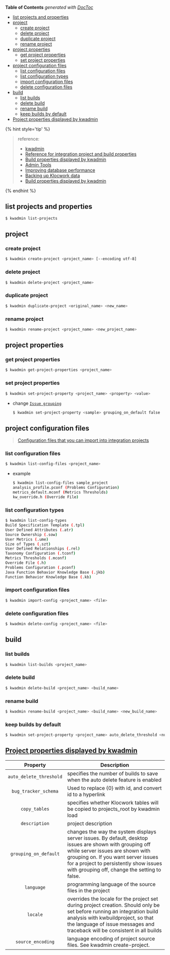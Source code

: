 <!-- START doctoc generated TOC please keep comment here to allow auto update -->
<!-- DON'T EDIT THIS SECTION, INSTEAD RE-RUN doctoc TO UPDATE -->
**Table of Contents**  *generated with [DocToc](https://github.com/thlorenz/doctoc)*

- [list projects and properties](#list-projects-and-properties)
- [project](#project)
  - [create project](#create-project)
  - [delete project](#delete-project)
  - [duplicate project](#duplicate-project)
  - [rename project](#rename-project)
- [project properties](#project-properties)
  - [get project properties](#get-project-properties)
  - [set project properties](#set-project-properties)
- [project configuration files](#project-configuration-files)
  - [list configuration files](#list-configuration-files)
  - [list configuration types](#list-configuration-types)
  - [import configuration files](#import-configuration-files)
  - [delete configuration files](#delete-configuration-files)
- [build](#build)
  - [list builds](#list-builds)
  - [delete build](#delete-build)
  - [rename build](#rename-build)
  - [keep <numbers> builds by default](#keep-numbers-builds-by-default)
- [Project properties displayed by kwadmin](#project-properties-displayed-by-kwadmin)

<!-- END doctoc generated TOC please keep comment here to allow auto update -->


{% hint style='tip' %}
> reference:
> - [kwadmin](https://bullwhip.physio-control.com/documentation/help/reference/kwadmin.htm)
> - [Reference for integration project and build properties](https://docs.roguewave.com/en/klocwork/current/referenceforintegrationprojectandbuildproperties)
> - [Build properties displayed by kwadmin](https://bullwhip.physio-control.com/documentation/help/concepts/buildpropertiesdisplayedbykwadmin.htm)
> - [Admin Tools](https://developer.klocwork.com/products/insight)
> - [Improving database performance](https://bullwhip.physio-control.com/documentation/help/concepts/improvingdatabaseperformance.htm)
> - [Backing up Klocwork data](https://bullwhip.physio-control.com/documentation/help/concepts/backingupklocworkdata.htm)
> - [Build properties displayed by kwadmin](https://bullwhip.physio-control.com/documentation/help/concepts/buildpropertiesdisplayedbykwadmin.htm)

{% endhint %}

## list projects and properties
```bash
$ kwadmin list-projects
```

## project
### create project
```bash
$ kwadmin create-project <project_name> [--encoding utf-8]
```

### delete project
```bash
$ kwadmin delete-project <project_name>
```

### duplicate project
```bash
$ kwadmin duplicate-project <original_name> <new_name>
```

### rename project
```bash
$ kwadmin rename-project <project_name> <new_project_name>
```

## project properties
### get project properties
```bash
$ kwadmin get-project-properties <project_name>
```

### set project properties
```bash
$ kwadmin set-project-property <project_name> <property> <value>
```

- change [`Issue grouping`](https://docs.roguewave.com/en/klocwork/current/issuegrouping)
  ```bash
  $ kwadmin set-project-property <sample> grouping_on_default false
  ```

## project configuration files
> [Configuration files that you can import into integration projects](https://bullwhip.physio-control.com/documentation/help/concepts/managingconfigurationfilesforintegrationprojects.htm#Configurationfilesthatyoucanimportintointegrationprojects)

### list configuration files
```bash
$ kwadmin list-config-files <project_name>
```
- example
  ```bash
  $ kwadmin list-config-files sample_project
  analysis_profile.pconf (Problems Configuration)
  metrics_default.mconf (Metrics Thresholds)
  kw_override.h (Override File)
  ```

### list configuration types
```bash
$ kwadmin list-config-types
Build Specification Template (.tpl)
User Defined Attributes (.atr)
Source Ownership (.sow)
User Metrics (.ume)
Size of Types (.szt)
User Defined Relationships (.rel)
Taxonomy Configuration (.tconf)
Metrics Thresholds (.mconf)
Override File (.h)
Problems Configuration (.pconf)
Java Function Behavior Knowledge Base (.jkb)
Function Behavior Knowledge Base (.kb)
```

### import configuration files
```bash
$ kwadmin import-config <project_name> <file>
```

### delete configuration files
```bash
$ kwadmin delete-config <project_name> <file>
```

## build
### list builds
```bash
$ kwadmin list-builds <project_name>
```

### delete build
```bash
$ kwadmin delete-build <project_name> <build_name>
```

### rename build
```bash
$ kwadmin rename-build <project_name> <build_name> <new_build_name>
```

### keep <numbers> builds by default
```bash
$ kwadmin set-project-property <project_name> auto_delete_threshold <nubmers>
```


## [Project properties displayed by kwadmin](https://docs.roguewave.com/en/klocwork/current/referenceforintegrationprojectandbuildproperties)

|                 Property                | Description                                                                                                                                                                                                                                                                   |
|:---------------------------------------:|-------------------------------------------------------------------------------------------------------------------------------------------------------------------------------------------------------------------------------------------------------------------------------|
|         `auto_delete_threshold`         | specifies the number of builds to save when the auto delete feature is enabled                                                                                                                                                                                                |
|           `bug_tracker_schema`          | Used to replace {0} with id, and convert id to a hyperlink                                                                                                                                                                                                                    |
|              `copy_tables`              | specifies whether Klocwork tables will be copied to projects_root by kwadmin load                                                                                                                                                                                             |
|              `description`              | project description                                                                                                                                                                                                                                                           |
|          `grouping_on_default`          | changes the way the system displays server issues. By default, desktop issues are shown with grouping off while server issues are shown with grouping on. If you want server issues for a project to persistently show issues with grouping off, change the setting to false. |
|                `language`               | programming language of the source files in the project                                                                                                                                                                                                                       |
|                 `locale`                | overrides the locale for the project set during project creation. Should only be set before running an integration build analysis with kwbuildproject, so that the language of issue messages and traceback will be consistent in all builds                                  |
|            `source_encoding`            | language encoding of project source files. See kwadmin create-project.                                                                                                                                                                                                        |
